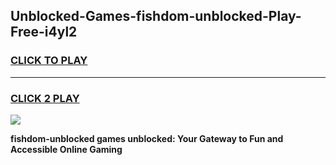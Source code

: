 
## Unblocked-Games-fishdom-unblocked-Play-Free-i4yl2
<h3>
<a href="https://premium76.site?title=fishdom-unblocked&ref=17A">CLICK TO PLAY</a></h3>
<hr>

<h3>
<a href="https://premium76.site?title=fishdom-unblocked&ref=17A">CLICK 2 PLAY</a>
  
</h3>

<a href="https://premium76.site?title=fishdom-unblocked&ref=17A"><img src="https://clearcache.store/games.png"></a>


**fishdom-unblocked games unblocked: Your Gateway to Fun and Accessible Online Gaming**
